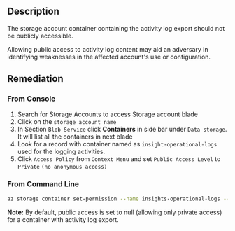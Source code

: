 ## Description

The storage account container containing the activity log export should not be publicly accessible.

Allowing public access to activity log content may aid an adversary in identifying weaknesses in the affected account's use or configuration.

## Remediation

### From Console

1. Search for Storage Accounts to access Storage account blade
2. Click on the `storage account name`
3. In Section `Blob Service` click **Containers** in side bar under `Data storage`. It will list all the containers in next blade
4. Look for a record with container named as `insight-operational-logs` used for the logging activities.
5. Click `Access Policy` from `Context Menu` and set `Public Access Level` to `Private` `(no anonymous access)`

### From Command Line

```bash
az storage container set-permission --name insights-operational-logs --account-name <Storage Account Name> --public-access off
```

**Note:** By default, public access is set to null (allowing only private access) for a container with activity log export.
